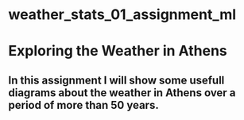 # weather_stats_01_assignment_ml
# Exploring the Weather in Athens <br />
## In this assignment I will show some usefull diagrams about the weather in Athens over a period of more than 50 years.
